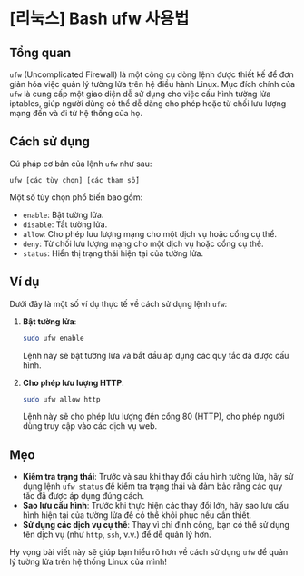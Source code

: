 # [리눅스] Bash ufw 사용법

## Tổng quan
`ufw` (Uncomplicated Firewall) là một công cụ dòng lệnh được thiết kế để đơn giản hóa việc quản lý tường lửa trên hệ điều hành Linux. Mục đích chính của `ufw` là cung cấp một giao diện dễ sử dụng cho việc cấu hình tường lửa iptables, giúp người dùng có thể dễ dàng cho phép hoặc từ chối lưu lượng mạng đến và đi từ hệ thống của họ.

## Cách sử dụng
Cú pháp cơ bản của lệnh `ufw` như sau:

```
ufw [các tùy chọn] [các tham số]
```

Một số tùy chọn phổ biến bao gồm:
- `enable`: Bật tường lửa.
- `disable`: Tắt tường lửa.
- `allow`: Cho phép lưu lượng mạng cho một dịch vụ hoặc cổng cụ thể.
- `deny`: Từ chối lưu lượng mạng cho một dịch vụ hoặc cổng cụ thể.
- `status`: Hiển thị trạng thái hiện tại của tường lửa.

## Ví dụ
Dưới đây là một số ví dụ thực tế về cách sử dụng lệnh `ufw`:

1. **Bật tường lửa**:
   ```bash
   sudo ufw enable
   ```
   Lệnh này sẽ bật tường lửa và bắt đầu áp dụng các quy tắc đã được cấu hình.

2. **Cho phép lưu lượng HTTP**:
   ```bash
   sudo ufw allow http
   ```
   Lệnh này sẽ cho phép lưu lượng đến cổng 80 (HTTP), cho phép người dùng truy cập vào các dịch vụ web.

## Mẹo
- **Kiểm tra trạng thái**: Trước và sau khi thay đổi cấu hình tường lửa, hãy sử dụng lệnh `ufw status` để kiểm tra trạng thái và đảm bảo rằng các quy tắc đã được áp dụng đúng cách.
- **Sao lưu cấu hình**: Trước khi thực hiện các thay đổi lớn, hãy sao lưu cấu hình hiện tại của tường lửa để có thể khôi phục nếu cần thiết.
- **Sử dụng các dịch vụ cụ thể**: Thay vì chỉ định cổng, bạn có thể sử dụng tên dịch vụ (như `http`, `ssh`, v.v.) để dễ quản lý hơn.

Hy vọng bài viết này sẽ giúp bạn hiểu rõ hơn về cách sử dụng `ufw` để quản lý tường lửa trên hệ thống Linux của mình!